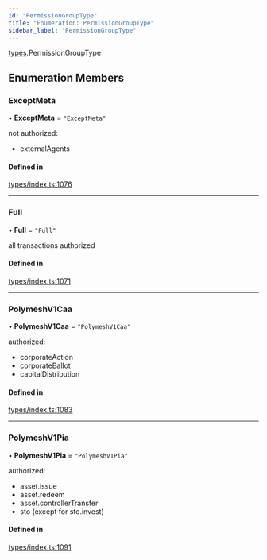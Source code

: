```yaml
---
id: "PermissionGroupType"
title: "Enumeration: PermissionGroupType"
sidebar_label: "PermissionGroupType"
---
```


[types](../../../modules/Types/Types.md).PermissionGroupType

## Enumeration Members

### ExceptMeta

• **ExceptMeta** = ``"ExceptMeta"``

not authorized:
  - externalAgents

#### Defined in

[types/index.ts:1076](https://github.com/PolymeshAssociation/polymesh-sdk/blob/95f248df/src/types/index.ts#L1076)

___

### Full

• **Full** = ``"Full"``

all transactions authorized

#### Defined in

[types/index.ts:1071](https://github.com/PolymeshAssociation/polymesh-sdk/blob/95f248df/src/types/index.ts#L1071)

___

### PolymeshV1Caa

• **PolymeshV1Caa** = ``"PolymeshV1Caa"``

authorized:
  - corporateAction
  - corporateBallot
  - capitalDistribution

#### Defined in

[types/index.ts:1083](https://github.com/PolymeshAssociation/polymesh-sdk/blob/95f248df/src/types/index.ts#L1083)

___

### PolymeshV1Pia

• **PolymeshV1Pia** = ``"PolymeshV1Pia"``

authorized:
  - asset.issue
  - asset.redeem
  - asset.controllerTransfer
  - sto (except for sto.invest)

#### Defined in

[types/index.ts:1091](https://github.com/PolymeshAssociation/polymesh-sdk/blob/95f248df/src/types/index.ts#L1091)
